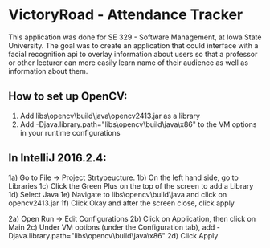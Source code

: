 # VictoryRoad - Attendance Tracker

This application was done for SE 329 - Software Management, at Iowa State University.
The goal was to create an application that could interface with a facial recognition api to overlay information about users so that
a professor or other lecturer can more easily learn name of their audience as well as information about them.

How to set up OpenCV:
---------------------
1) Add libs\opencv\build\java\opencv2413.jar as a library
2) Add -Djava.library.path="libs\opencv\build\java\x86" to the VM options in your runtime configurations

In IntelliJ 2016.2.4:
---------------------
1a) Go to File -> Project Strtypeucture.
1b) On the left hand side, go to Libraries
1c) Click the Green Plus on the top of the screen to add a Library
1d) Select Java
1e) Navigate to libs\opencv\build\java and click on opencv2413.jar
1f) Click Okay and after the screen close, click apply

2a) Open Run -> Edit Configurations
2b) Click on Application, then click on Main
2c) Under VM options (under the Configuration tab), add -Djava.library.path="libs\opencv\build\java\x86"
2d) Click Apply

